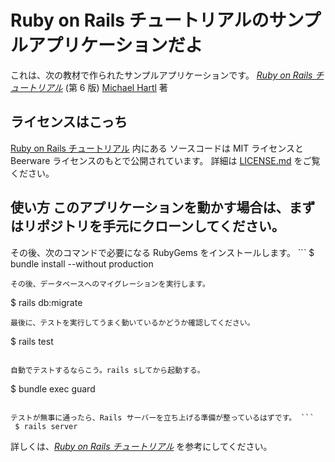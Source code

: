 # Ruby on Rails チュートリアルのサンプルアプリケーションだよ
これは、次の教材で作られたサンプルアプリケーションです。
[*Ruby on Rails チュートリアル*](https://railstutorial.jp/) (第 6 版)
[Michael Hartl](https://www.michaelhartl.com/) 著
## ライセンスはこっち
[Ruby on Rails チュートリアル](https://railstutorial.jp/) 内にある ソースコードは MIT ライセンスと Beerware ライセンスのもとで公開されています。 詳細は [LICENSE.md](LICENSE.md) をご覧ください。
## 使い方 このアプリケーションを動かす場合は、まずはリポジトリを手元にクローンしてください。
その後、次のコマンドで必要になる RubyGems をインストールします。 ```
$ bundle install --without production
```
その後、データベースへのマイグレーションを実行します。
```
 $ rails db:migrate
```
最後に、テストを実行してうまく動いているかどうか確認してください。
```
$ rails test
```

自動でテストするならこう。rails sしてから起動する。
```
$ bundle exec guard  
```

テストが無事に通ったら、Rails サーバーを立ち上げる準備が整っているはずです。 ```
 $ rails server
```
詳しくは、[*Ruby on Rails チュートリアル*](https://railstutorial.jp/) を参考にしてください。
